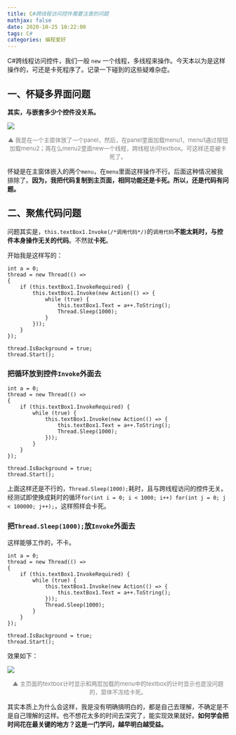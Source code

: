 ```yaml
---
title: C#跨线程访问控件需要注意的问题
mathjax: false
date: 2020-10-25 10:22:00
tags: C#
categories: 编程爱好
---
```



C#跨线程访问控件，我们一般 `new` 一个线程，多线程来操作。今天本以为是这样操作的，可还是卡死程序了。记录一下碰到的这些疑难杂症。

<!--more-->

## 一、怀疑多界面问题

**其实，与嵌套多少个控件没关系。**

![](http://image.huvjie.com/201025N01_img01.gif)

<div style="font-size:13px;color:gray;text-align:center">▲ 我是在一个主窗体放了一个panel，然后，在panel里面加载menu1，menu1通过按钮加载menu2；再在么menu2里面new一个线程，跨线程访问textbox。可这样还是被卡死了。</div>

怀疑是在主窗体嵌入的两个`menu`，在`menu`里面这样操作不行。后面这种情况被我排除了。**因为，我把代码复制到主页面，相同功能还是卡死。所以，还是代码有问题。**

## 二、聚焦代码问题

问题其实是，`this.textBox1.Invoke(/*调用代码*/)`的`调用代码`**不能太耗时，与控件本身操作无关的代码**。不然就**卡死**。


开始我是这样写的：

```Csharp
int a = 0;
thread = new Thread(() =>
{
    if (this.textBox1.InvokeRequired) {
        this.textBox1.Invoke(new Action(() => {
            while (true) {
                this.textBox1.Text = a++.ToString(); 
                Thread.Sleep(1000);
            }
        }));
    }
});

thread.IsBackground = true;
thread.Start();
```
### 把循环放到控件`Invoke`外面去

```Csharp
int a = 0;
thread = new Thread(() =>
{
    if (this.textBox1.InvokeRequired) {
        while (true) {
            this.textBox1.Invoke(new Action(() => {
                this.textBox1.Text = a++.ToString();  
                Thread.Sleep(1000);
            }));
        }
    }
});

thread.IsBackground = true;
thread.Start();
```
上面这样还是不行的，`Thread.Sleep(1000);`耗时，且与跨线程访问的控件无关。经测试即使换成耗时的循环`for(int i = 0; i < 1000; i++) for(int j = 0; j < 100000; j++);`，这样照样会卡死。

### 把`Thread.Sleep(1000);`放`Invoke`外面去

这样能够工作的，不卡。

```Csharp
int a = 0;
thread = new Thread(() =>
{
    if (this.textBox1.InvokeRequired) {
        while (true) {
            this.textBox1.Invoke(new Action(() => {
                this.textBox1.Text = a++.ToString();
            }));
            Thread.Sleep(1000);
        }
    }
});

thread.IsBackground = true;
thread.Start();
```
效果如下：

![](http://image.huvjie.com/201025N01_img02.gif)

<div style="font-size:13px;color:gray;text-align:center">▲ 主页面的textbox计时显示和两层加载的menu中的textbox的计时显示也是没问题的，窗体不冻结卡死。</div>

其实本质上为什么会这样，我是没有明确搞明白的，都是自己去理解，不确定是不是自己理解的这样。也不想花太多的时间去深究了，能实现效果就好。**如何学会把时间花在最关键的地方？这是一门学问，越早明白越受益。**

